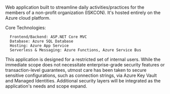 Web application built to streamline daily activities/practices for the members of a non-profit organization (ISKCON). It's hosted entirely on the Azure cloud platform.

Core Technologies:

      Frontend/Backend: ASP.NET Core MVC
      Database: Azure SQL Database
      Hosting: Azure App Service
      Serverless & Messaging: Azure Functions, Azure Service Bus


This application is designed for a restricted set of internal users. While the immediate scope does not necessitate enterprise-grade security features or transaction-level guarantees, utmost care has been taken to secure sensitive configurations, such as connection strings, via Azure Key Vault and Managed Identities. Additional security layers will be integrated as the application's needs and scope expand.

